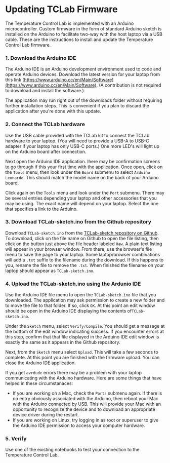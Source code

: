 # Updating TCLab Firmware

The Temperature Control Lab is implemented with an Arduino microcontroller. Custom firmware in the form of standard Arduino sketch is installed on the Arduino to facilitate two-way with the host laptop via a USB cable. These are the instructions to  install and update the Temperature Control Lab firmware.

### 1. Download the Arduino IDE

The Arduino IDE is an Arduino development environment used to code and operate Arduino devices. Download the latest version for your laptop from this link [https://www.arduino.cc/en/Main/Software](https://www.arduino.cc/en/Main/Software). (A contribution is not required to download and install the software.)

The application may run right out of the downloads folder without requiring further installation steps. This is convenient if you plan to discard the application after you're done with this update.

### 2. Connect the TCLab hardware

Use the USB cable provided with the TCLab kit to connect the TCLab hardware to your laptop. (You will need to provide a USB-A to USB-C adapter if your laptop has only USB-C ports.) One more LED's will light up on the Arduino board after connection.

Next open the Arduino IDE application. Ihere may be confirmation screens to go through if this your first time with the application. Once open, click on the `Tools` menu, then look under the `Board` submenu to select `Arduino Leonardo`. This should match the model name on the back of your Arduino board.

Click again on the `Tools` menu and look under the `Port` submenu. There may be several entries depending your laptop and other accessories that you may be using. The exact name will depend on your laptop. Select the one that specifies a link to the Arduino. 

### 3. Download TCLab-sketch.ino from the Github repository

Download `TCLab-sketch.ino` from the [TCLab-sketch repository on Github](https://github.com/jckantor/TCLab-sketch/tree/master/TCLab-sketch). To download, click on the file name on Github to open the file listing, then click on the button just above the file header labeled `Raw`. A plain text listing will appear in your browser window. From there, use the browser's file menu to save the page to your laptop. Some laptop/browser combinations will add a `.txt` suffix to the filename during the download. If this happens to you, rename the file to remove the `.txt`.  When finished the filename on your laptop should appear as `TCLab-sketch.ino`.

### 4. Upload the TCLab-sketch.ino using the Ardunio IDE

Use the Arduino IDE file menu to open the `TCLab-sketch.ino` file that you downloaded. The application may ask permission to create a new folder and to move the file to that folder. If so, click `OK`. At this point an edit window should be open in the Arduino IDE displaying the contents of`TCLab-sketch.ino`. 

Under the `Sketch` menu, select `Verify/Compile`. You should  get a message at the bottom of the edit window indicating success. If you encounter errors at this step, confirm that that file displayed in the Arduino IDE edit window is exactly the same as it appears in the Github repository.

Next, from the `Sketch` menu select `Upload`.  This will take a few seconds to complete. At this point you are finished with the firmware upload. You can close the Arduino IDE application. 

If you get `avrdude` errors there may be a problem with your laptop communicating with the Arduino hardware. Here are some things that have helped in these circumstanaces:

* If you are working on a Mac, check the `Ports` submenu again. If there is no entry obviously associated with the Arduino, then reboot your Mac with the Arduino connected by USB. This will provide your Mac with an opportunity to recognize the device and to download an appropriate device driver during the restart.
* If you are working on Linux, try logging in as root or superuser to give the Arduino IDE permission to access your computer hardware.

### 5. Verify

Use one of the existing notebooks to test your connection to the Temperature Control Lab. 

